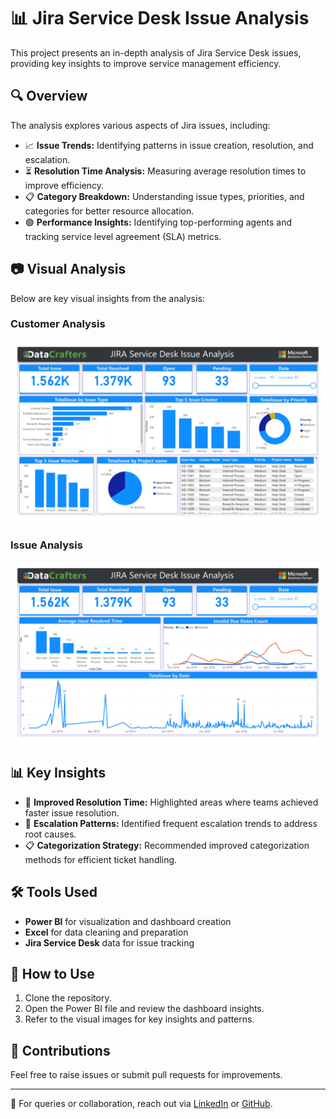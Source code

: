# 📊 Jira Service Desk Issue Analysis

This project presents an in-depth analysis of Jira Service Desk issues, providing key insights to improve service management efficiency.

## 🔍 Overview
The analysis explores various aspects of Jira issues, including:

- 📈 **Issue Trends:** Identifying patterns in issue creation, resolution, and escalation.
- ⏳ **Resolution Time Analysis:** Measuring average resolution times to improve efficiency.
- 📋 **Category Breakdown:** Understanding issue types, priorities, and categories for better resource allocation.
- 🟢 **Performance Insights:** Identifying top-performing agents and tracking service level agreement (SLA) metrics.

## 📷 Visual Analysis
Below are key visual insights from the analysis:

### Customer Analysis
![Customer Analysis](./Screenshot/Customer_Issue_Trend.png)

### Issue Analysis
![Issue Analysis](./Screenshot/Service_Resolution_Analysis.png)

## 📊 Key Insights
- 🚀 **Improved Resolution Time:** Highlighted areas where teams achieved faster issue resolution.
- 🔎 **Escalation Patterns:** Identified frequent escalation trends to address root causes.
- 📋 **Categorization Strategy:** Recommended improved categorization methods for efficient ticket handling.

## 🛠️ Tools Used
- **Power BI** for visualization and dashboard creation
- **Excel** for data cleaning and preparation
- **Jira Service Desk** data for issue tracking

## 📄 How to Use
1. Clone the repository.
2. Open the Power BI file and review the dashboard insights.
3. Refer to the visual images for key insights and patterns.

## 🤝 Contributions
Feel free to raise issues or submit pull requests for improvements.

---

📧 For queries or collaboration, reach out via [LinkedIn](https://linkedin.com/in/your-profile) or [GitHub](https://github.com/Juwel2121).
